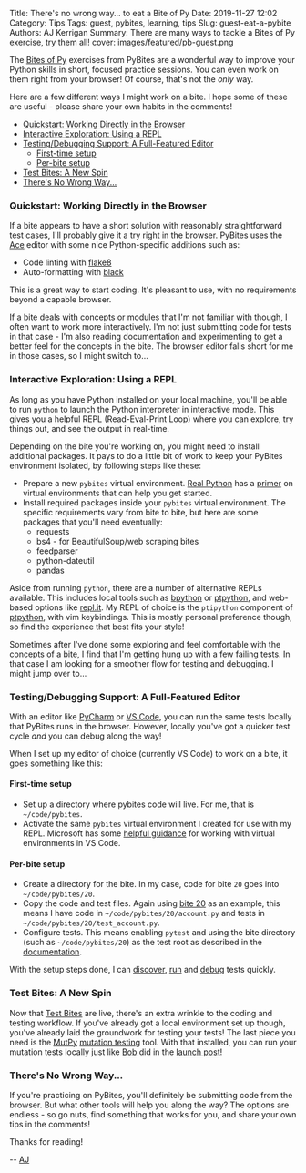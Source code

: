 Title: There's no wrong way... to eat a Bite of Py
Date: 2019-11-27 12:02
Category: Tips
Tags: guest, pybites, learning, tips
Slug: guest-eat-a-pybite
Authors: AJ Kerrigan
Summary: There are many ways to tackle a Bites of Py exercise, try them all!
cover: images/featured/pb-guest.png

The [Bites of Py](https://codechalleng.es/bites/) exercises from PyBites are a wonderful way to improve your Python skills in short, focused practice sessions. You can even work on them right from your browser! Of course, that's not the _only_ way.

Here are a few different ways I might work on a bite. I hope some of these are useful - please share your own habits in the comments!

* [Quickstart: Working Directly in the Browser](#quickstart-working-directly-in-the-browser)
* [Interactive Exploration: Using a REPL](#interactive-exploration-using-a-repl)
* [Testing/Debugging Support: A Full-Featured Editor](#testingdebugging-support-a-full-featured-editor)
  * [First-time setup](#first-time-setup)
  * [Per-bite setup](#per-bite-setup)
* [Test Bites: A New Spin](#test-bites-a-new-spin)
* [There's No Wrong Way...](#theres-no-wrong-way)

### Quickstart: Working Directly in the Browser

If a bite appears to have a short solution with reasonably straightforward test cases, I'll probably give it a try right in the browser. PyBites uses the [Ace](https://github.com/ajaxorg/ace) editor with some nice Python-specific additions such as:

* Code linting with [flake8](https://pypi.org/project/flake8/)
* Auto-formatting with [black](https://black.readthedocs.io/en/stable/)

This is a great way to start coding. It's pleasant to use, with no requirements beyond a capable browser.

If a bite deals with concepts or modules that I'm not familiar with though, I often want to work more interactively. I'm not just submitting code for tests in that case - I'm also reading documentation and experimenting to get a better feel for the concepts in the bite. The browser editor falls short for me in those cases, so I might switch to...

### Interactive Exploration: Using a REPL

As long as you have Python installed on your local machine, you'll be able to run `python` to launch the Python interpreter in interactive mode. This gives you a helpful REPL (Read-Eval-Print Loop) where you can explore, try things out, and see the output in real-time.

Depending on the bite you're working on, you might need to install additional packages. It pays to do a little bit of work to keep your PyBites environment isolated, by following steps like these:

* Prepare a new `pybites` virtual environment. [Real Python](https://realpython.com/) has a [primer](https://realpython.com/python-virtual-environments-a-primer/) on virtual environments that can help you get started.
* Install required packages inside your `pybites` virtual environment. The specific requirements vary from bite to bite, but here are some packages that you'll need eventually:
  * requests
  * bs4 - for BeautifulSoup/web scraping bites
  * feedparser
  * python-dateutil
  * pandas

Aside from running `python`, there are a number of alternative REPLs available. This includes local tools such as [bpython](https://bpython-interpreter.org/) or [ptpython](https://github.com/prompt-toolkit/ptpython/), and web-based options like [repl.it](https://repl.it/). My REPL of choice is the `ptipython` component of [ptpython](https://github.com/prompt-toolkit/ptpython/), with vim keybindings. This is mostly personal preference though, so find the experience that best fits your style!

Sometimes after I've done some exploring and feel comfortable with the concepts of a bite, I find that I'm getting hung up with a few failing tests. In that case I am looking for a smoother flow for testing and debugging. I might jump over to...

### Testing/Debugging Support: A Full-Featured Editor

With an editor like [PyCharm](https://www.jetbrains.com/pycharm/) or [VS Code](https://code.visualstudio.com/docs/languages/python), you can run the same tests locally that PyBites runs in the browser. However, locally you've got a quicker test cycle _and_ you can debug along the way!

When I set up my editor of choice (currently VS Code) to work on a bite, it goes something like this:

#### First-time setup

* Set up a directory where pybites code will live. For me, that is `~/code/pybites`.
* Activate the same `pybites` virtual environment I created for use with my REPL. Microsoft has some [helpful guidance](https://code.visualstudio.com/docs/python/environments) for working with virtual environments in VS Code.

#### Per-bite setup

* Create a directory for the bite. In my case, code for bite `20` goes into `~/code/pybites/20`.
* Copy the code and test files. Again using [bite 20](https://codechalleng.es/bites/20/) as an example, this means I have code in `~/code/pybites/20/account.py` and tests in `~/code/pybites/20/test_account.py`.
* Configure tests. This means enabling `pytest` and using the bite directory (such as `~/code/pybites/20`) as the test root as described in the [documentation](https://code.visualstudio.com/docs/python/testing#_enable-a-test-framework).

With the setup steps done, I can [discover](https://code.visualstudio.com/docs/python/testing#_test-discovery), [run](https://code.visualstudio.com/docs/python/testing#_run-tests) and [debug](https://code.visualstudio.com/docs/python/testing#_debug-tests) tests quickly.

### Test Bites: A New Spin

Now that [Test Bites](https://pybit.es/launch-pytest-bites.html) are live, there's an extra wrinkle to the coding and testing workflow. If you've already got a local environment set up though, you've already laid the groundwork for testing your tests! The last piece you need is the [MutPy](https://github.com/mutpy/mutpy) [mutation testing](https://en.wikipedia.org/wiki/Mutation_testing) tool. With that installed, you can run your mutation tests locally just like [Bob](author/bob.html) did in the [launch post](https://pybit.es/launch-pytest-bites.html)!

### There's No Wrong Way...

If you're practicing on PyBites, you'll definitely be submitting code from the browser. But what other tools will help you along the way? The options are endless - so go nuts, find something that works for you, and share your own tips in the comments!

Thanks for reading!

-- [AJ](pages/guests.html#ajkerrigan)
